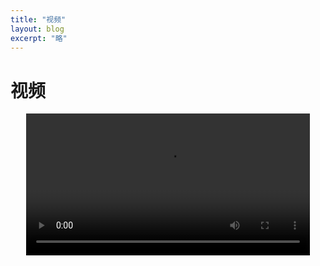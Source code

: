 ```yaml
---
title: "视频"
layout: blog
excerpt: "略"
---
```

# 视频
<video controls style="display: block;width: 90%;margin: auto;height: auto;">
      <source src="https://imgbed.link/file/15281">
      <source src="https://imgbed.link/file/15281"> type="video/mp4">
</video>
